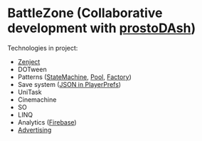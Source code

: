 # BattleZone (Collaborative development with <a href="https://github.com/prostoDAsh" target="_blank">prostoDAsh</a>)

Technologies in project:
- [Zenject](Assets/Scripts/Zenject)
- DOTween
- Patterns ([StateMachine](Assets/Scripts/Player/PlayerStateMachine), [Pool](Assets/Scripts/Pool/Pool.cs), [Factory](Assets/Scripts/Enemy/EnemyFactory.cs))
- Save system ([JSON in PlayerPrefs]((Assets/Scripts/GameData/SaveSystemJson.cs)))
- UniTask 
- Cinemachine
- SO
- LINQ 
- Analytics ([Firebase](Assets/Scripts/GameManager.cs))
- [Advertising](Assets/Scripts/UI/UIManager.cs) 
